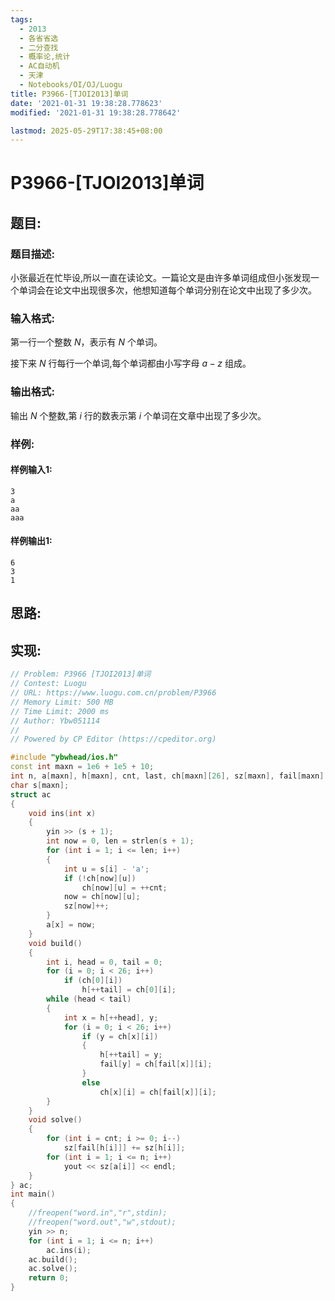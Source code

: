 ```yaml
---
tags: 
  - 2013
  - 各省省选
  - 二分查找
  - 概率论,统计
  - AC自动机
  - 天津
  - Notebooks/OI/OJ/Luogu
title: P3966-[TJOI2013]单词
date: '2021-01-31 19:38:28.778623'
modified: '2021-01-31 19:38:28.778642'

lastmod: 2025-05-29T17:38:45+08:00
---
```

# P3966-[TJOI2013]单词
## 题目:
### 题目描述:
小张最近在忙毕设,所以一直在读论文。一篇论文是由许多单词组成但小张发现一个单词会在论文中出现很多次，他想知道每个单词分别在论文中出现了多少次。
### 输入格式:
第一行一个整数 $N$，表示有 $N$ 个单词。

接下来 $N$ 行每行一个单词,每个单词都由小写字母 $a-z$ 组成。
### 输出格式:
输出 $N$ 个整数,第 $i$ 行的数表示第 $i$ 个单词在文章中出现了多少次。
### 样例:
#### 样例输入1:
```
3
a
aa
aaa
```
#### 样例输出1:
```
6
3
1

```
## 思路:

## 实现:
```cpp
// Problem: P3966 [TJOI2013]单词
// Contest: Luogu
// URL: https://www.luogu.com.cn/problem/P3966
// Memory Limit: 500 MB
// Time Limit: 2000 ms
// Author: Ybw051114
//
// Powered by CP Editor (https://cpeditor.org)

#include "ybwhead/ios.h"
const int maxn = 1e6 + 1e5 + 10;
int n, a[maxn], h[maxn], cnt, last, ch[maxn][26], sz[maxn], fail[maxn];
char s[maxn];
struct ac
{
    void ins(int x)
    {
        yin >> (s + 1);
        int now = 0, len = strlen(s + 1);
        for (int i = 1; i <= len; i++)
        {
            int u = s[i] - 'a';
            if (!ch[now][u])
                ch[now][u] = ++cnt;
            now = ch[now][u];
            sz[now]++;
        }
        a[x] = now;
    }
    void build()
    {
        int i, head = 0, tail = 0;
        for (i = 0; i < 26; i++)
            if (ch[0][i])
                h[++tail] = ch[0][i];
        while (head < tail)
        {
            int x = h[++head], y;
            for (i = 0; i < 26; i++)
                if (y = ch[x][i])
                {
                    h[++tail] = y;
                    fail[y] = ch[fail[x]][i];
                }
                else
                    ch[x][i] = ch[fail[x]][i];
        }
    }
    void solve()
    {
        for (int i = cnt; i >= 0; i--)
            sz[fail[h[i]]] += sz[h[i]];
        for (int i = 1; i <= n; i++)
            yout << sz[a[i]] << endl;
    }
} ac;
int main()
{
    //freopen("word.in","r",stdin);
    //freopen("word.out","w",stdout);
    yin >> n;
    for (int i = 1; i <= n; i++)
        ac.ins(i);
    ac.build();
    ac.solve();
    return 0;
}

```
